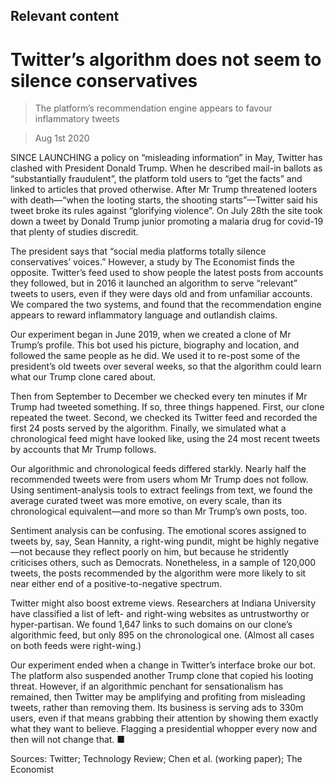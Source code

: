 ## Relevant content

# Twitter’s algorithm does not seem to silence conservatives

> The platform’s recommendation engine appears to favour inflammatory tweets

> Aug 1st 2020

SINCE LAUNCHING a policy on “misleading information” in May, Twitter has clashed with President Donald Trump. When he described mail-in ballots as “substantially fraudulent”, the platform told users to “get the facts” and linked to articles that proved otherwise. After Mr Trump threatened looters with death—“when the looting starts, the shooting starts”—Twitter said his tweet broke its rules against “glorifying violence”. On July 28th the site took down a tweet by Donald Trump junior promoting a malaria drug for covid-19 that plenty of studies discredit.

The president says that “social media platforms totally silence conservatives’ voices.” However, a study by The Economist finds the opposite. Twitter’s feed used to show people the latest posts from accounts they followed, but in 2016 it launched an algorithm to serve “relevant” tweets to users, even if they were days old and from unfamiliar accounts. We compared the two systems, and found that the recommendation engine appears to reward inflammatory language and outlandish claims.

Our experiment began in June 2019, when we created a clone of Mr Trump’s profile. This bot used his picture, biography and location, and followed the same people as he did. We used it to re-post some of the president’s old tweets over several weeks, so that the algorithm could learn what our Trump clone cared about.

Then from September to December we checked every ten minutes if Mr Trump had tweeted something. If so, three things happened. First, our clone repeated the tweet. Second, we checked its Twitter feed and recorded the first 24 posts served by the algorithm. Finally, we simulated what a chronological feed might have looked like, using the 24 most recent tweets by accounts that Mr Trump follows.

Our algorithmic and chronological feeds differed starkly. Nearly half the recommended tweets were from users whom Mr Trump does not follow. Using sentiment-analysis tools to extract feelings from text, we found the average curated tweet was more emotive, on every scale, than its chronological equivalent—and more so than Mr Trump’s own posts, too.

Sentiment analysis can be confusing. The emotional scores assigned to tweets by, say, Sean Hannity, a right-wing pundit, might be highly negative—not because they reflect poorly on him, but because he stridently criticises others, such as Democrats. Nonetheless, in a sample of 120,000 tweets, the posts recommended by the algorithm were more likely to sit near either end of a positive-to-negative spectrum.

Twitter might also boost extreme views. Researchers at Indiana University have classified a list of left- and right-wing websites as untrustworthy or hyper-partisan. We found 1,647 links to such domains on our clone’s algorithmic feed, but only 895 on the chronological one. (Almost all cases on both feeds were right-wing.)

Our experiment ended when a change in Twitter’s interface broke our bot. The platform also suspended another Trump clone that copied his looting threat. However, if an algorithmic penchant for sensationalism has remained, then Twitter may be amplifying and profiting from misleading tweets, rather than removing them. Its business is serving ads to 330m users, even if that means grabbing their attention by showing them exactly what they want to believe. Flagging a presidential whopper every now and then will not change that. ■

Sources: Twitter; Technology Review; Chen et al. (working paper); The Economist